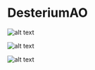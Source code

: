 # DesteriumAO

![alt text](https://i.ibb.co/6HPqb6f/11.png)

![alt text](https://i.ibb.co/9hB3khx/unknown.png)

![alt text](https://i.ibb.co/tKVzjb4/Sin-t-tulo.png)
